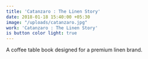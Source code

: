 ```yaml
---
title: 'Catanzaro : The Linen Story'
date: 2018-01-18 15:40:00 +05:30
image: "/uploads/catanzaro.jpg"
work: 'Catanzaro : The Linen Story'
is button color light: true
---
```


A coffee table book designed for a premium linen brand.
